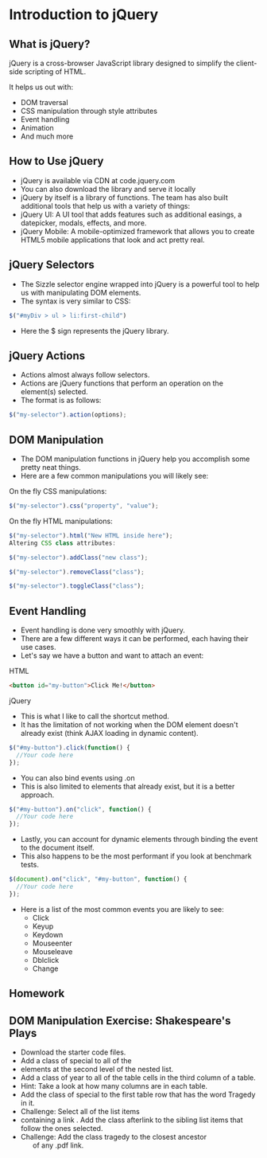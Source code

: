 # Introduction to jQuery

## What is jQuery?

jQuery is a cross-browser JavaScript library designed to simplify the client-side scripting of HTML.

It helps us out with:

- DOM traversal
- CSS manipulation through style attributes
- Event handling
- Animation
- And much more

## How to Use jQuery

- jQuery is available via CDN at code.jquery.com
- You can also download the library and serve it locally
- jQuery by itself is a library of functions. The team has also built additional tools that help us with a variety of things:
- jQuery UI: A UI tool that adds features such as additional easings, a datepicker, modals, effects, and more.
- jQuery Mobile: A mobile-optimized framework that allows you to create HTML5 mobile applications that look and act pretty real.

## jQuery Selectors

- The Sizzle selector engine wrapped into jQuery is a powerful tool to help us with manipulating DOM elements.
- The syntax is very similar to CSS:
```js
$("#myDiv > ul > li:first-child")

```

- Here the $ sign represents the jQuery library.


## jQuery Actions

- Actions almost always follow selectors.
- Actions are jQuery functions that perform an operation on the element(s) selected.
- The format is as follows:
```js
$("my-selector").action(options);
```

## DOM Manipulation

- The DOM manipulation functions in jQuery help you accomplish some pretty neat things.
- Here are a few common manipulations you will likely see:

On the fly CSS manipulations:
```js
$("my-selector").css("property", "value");
```

On the fly HTML manipulations:
```js
$("my-selector").html("New HTML inside here");
Altering CSS class attributes:

$("my-selector").addClass("new class");

$("my-selector").removeClass("class");

$("my-selector").toggleClass("class");
```

## Event Handling

- Event handling is done very smoothly with jQuery.
- There are a few different ways it can be performed, each having their use cases.
- Let's say we have a button and want to attach an event:

HTML
```html
<button id="my-button">Click Me!</button>
```
jQuery

- This is what I like to call the shortcut method.
- It has the limitation of not working when the DOM element doesn't already exist (think AJAX loading in dynamic content).

```js
$("#my-button").click(function() {
  //Your code here
});
```

- You can also bind events using .on
- This is also limited to elements that already exist, but it is a better approach.

```js
$("#my-button").on("click", function() {
  //Your code here
});
```
- Lastly, you can account for dynamic elements through binding the event to the document itself.
- This also happens to be the most performant if you look at benchmark tests.
```js
$(document).on("click", "#my-button", function() {
  //Your code here
});
```
- Here is a list of the most common events you are likely to see:
  - Click
  - Keyup
  - Keydown
  - Mouseenter
  - Mouseleave
  - Dblclick
  - Change

## Homework 

## DOM Manipulation Exercise: Shakespeare's Plays

- Download the starter code files.
- Add a class of special to all of the <li> elements at the second level of the nested list.
- Add a class of year to all of the table cells in the third column of a table.
- Hint: Take a look at how many columns are in each table.
- Add the class of special to the first table row that has the word Tragedy in it.
- Challenge: Select all of the list items <li> containing a link <a>. Add the class afterlink to the sibling list items that follow the ones selected.
- Challenge: Add the class tragedy to the closest ancestor <ul> of any .pdf link.
